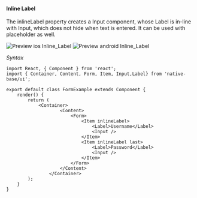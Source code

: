 #### Inline Label

The inlineLabel property creates a Input component, whose Label is in-line with Input, which does not hide when text is entered. It can be used with placeholder as well.

![Preview ios Inline_Label](https://github.com/GeekyAnts/NativeBase-KitchenSink/raw/master/screenshots/ios/inlineInput.png)
![Preview android Inline_Label](https://github.com/GeekyAnts/NativeBase-KitchenSink/raw/master/screenshots/android/inlineInput.png)

*Syntax*

<pre class="line-numbers"><code class="language-jsx">import React, { Component } from 'react';
import { Container, Content, Form, Item, Input,Label} from 'native-base/ui';
​
export default class FormExample extends Component {
    render() {
        return (
            &lt;Container>
                    &lt;Content>
                        &lt;Form>
                            &lt;Item inlineLabel>
                                &lt;Label>Username&lt;/Label>
                                &lt;Input />
                            &lt;/Item>
                            &lt;Item inlineLabel last>
                                &lt;Label>Password&lt;/Label>
                                &lt;Input />
                            &lt;/Item>
                        &lt;/Form>
                    &lt;/Content>
                &lt;/Container>
        );
    }
}</code></pre><br />
